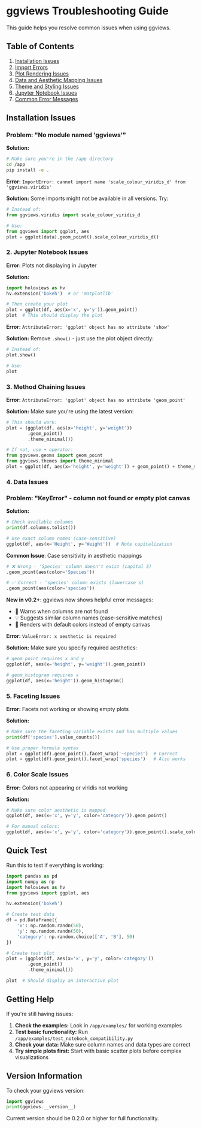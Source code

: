 # ggviews Troubleshooting Guide

This guide helps you resolve common issues when using ggviews.

## Table of Contents
1. [Installation Issues](#installation-issues)
2. [Import Errors](#import-errors)
3. [Plot Rendering Issues](#plot-rendering-issues)
4. [Data and Aesthetic Mapping Issues](#data-and-aesthetic-mapping-issues)
5. [Theme and Styling Issues](#theme-and-styling-issues)
6. [Jupyter Notebook Issues](#jupyter-notebook-issues)
7. [Common Error Messages](#common-error-messages)

## Installation Issues

### Problem: "No module named 'ggviews'"

**Solution:**
```bash
# Make sure you're in the /app directory
cd /app
pip install -e .
```

**Error:** `ImportError: cannot import name 'scale_colour_viridis_d' from 'ggviews.viridis'`

**Solution:** Some imports might not be available in all versions. Try:
```python
# Instead of:
from ggviews.viridis import scale_colour_viridis_d

# Use:
from ggviews import ggplot, aes
plot = ggplot(data).geom_point().scale_colour_viridis_d()
```

### 2. Jupyter Notebook Issues

**Error:** Plots not displaying in Jupyter

**Solution:**
```python
import holoviews as hv
hv.extension('bokeh')  # or 'matplotlib'

# Then create your plot
plot = ggplot(df, aes(x='x', y='y')).geom_point()
plot  # This should display the plot
```

**Error:** `AttributeError: 'ggplot' object has no attribute 'show'`

**Solution:** Remove `.show()` - just use the plot object directly:
```python
# Instead of:
plot.show()

# Use:
plot
```

### 3. Method Chaining Issues

**Error:** `AttributeError: 'ggplot' object has no attribute 'geom_point'`

**Solution:** Make sure you're using the latest version:
```python
# This should work:
plot = (ggplot(df, aes(x='height', y='weight'))
        .geom_point()
        .theme_minimal())

# If not, use + operator:
from ggviews.geoms import geom_point
from ggviews.themes import theme_minimal
plot = ggplot(df, aes(x='height', y='weight')) + geom_point() + theme_minimal()
```

### 4. Data Issues

### Problem: "KeyError" - column not found or empty plot canvas

**Solution:**
```python
# Check available columns
print(df.columns.tolist())

# Use exact column names (case-sensitive)
ggplot(df, aes(x='Height', y='Weight'))  # Note capitalization
```

**Common Issue**: Case sensitivity in aesthetic mappings
```python
# ❌ Wrong - 'Species' column doesn't exist (capital S)
.geom_point(aes(color='Species'))

# ✅ Correct - 'species' column exists (lowercase s)  
.geom_point(aes(color='species'))
```

**New in v0.2+**: ggviews now shows helpful error messages:
- 🔴 Warns when columns are not found
- 💡 Suggests similar column names (case-sensitive matches)
- 🎨 Renders with default colors instead of empty canvas

**Error:** `ValueError: x aesthetic is required`

**Solution:** Make sure you specify required aesthetics:
```python
# geom_point requires x and y
ggplot(df, aes(x='height', y='weight')).geom_point()

# geom_histogram requires x
ggplot(df, aes(x='height')).geom_histogram()
```

### 5. Faceting Issues

**Error:** Facets not working or showing empty plots

**Solution:**
```python
# Make sure the faceting variable exists and has multiple values
print(df['species'].value_counts())

# Use proper formula syntax
plot = ggplot(df).geom_point().facet_wrap('~species')  # Correct
plot = ggplot(df).geom_point().facet_wrap('species')   # Also works
```

### 6. Color Scale Issues

**Error:** Colors not appearing or viridis not working

**Solution:**
```python
# Make sure color aesthetic is mapped
ggplot(df, aes(x='x', y='y', color='category')).geom_point()

# For manual colors:
ggplot(df, aes(x='x', y='y', color='category')).geom_point().scale_color_manual(values=['red', 'blue'])
```

## Quick Test

Run this to test if everything is working:

```python
import pandas as pd
import numpy as np
import holoviews as hv
from ggviews import ggplot, aes

hv.extension('bokeh')

# Create test data
df = pd.DataFrame({
    'x': np.random.randn(50),
    'y': np.random.randn(50),
    'category': np.random.choice(['A', 'B'], 50)
})

# Create test plot
plot = (ggplot(df, aes(x='x', y='y', color='category'))
        .geom_point()
        .theme_minimal())

plot  # Should display an interactive plot
```

## Getting Help

If you're still having issues:

1. **Check the examples:** Look in `/app/examples/` for working examples
2. **Test basic functionality:** Run `/app/examples/test_notebook_compatibility.py`
3. **Check your data:** Make sure column names and data types are correct
4. **Try simple plots first:** Start with basic scatter plots before complex visualizations

## Version Information

To check your ggviews version:

```python
import ggviews
print(ggviews.__version__)
```

Current version should be 0.2.0 or higher for full functionality.